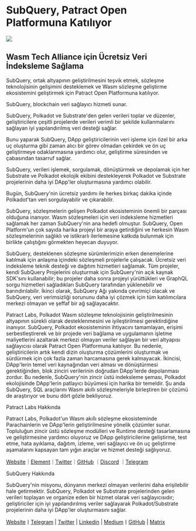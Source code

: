 # SubQuery, Patract Open Platformuna Katılıyor

![](https://miro.medium.com/max/1400/0*0inUQ8U1g9auTjfU)

## **Wasm Tech Alliance için Ücretsiz Veri İndeksleme Sağlama**

SubQuery, ortak altyapının geliştirilmesini teşvik etmek, sözleşme teknolojisinin gelişimini desteklemek ve Wasm sözleşme geliştirme ekosistemini geliştirmek için Patract Open Platformuna katılıyor.

SubQuery, blockchain veri sağlayıcı hizmeti sunar.

SubQuery, Polkadot ve Substrate'den gelen verileri toplar ve düzenler, geliştiricilere çeşitli projelerde verileri verimli bir şekilde kullanmalarını sağlayan iyi yapılandırılmış veri desteği sağlar.

Bunu yaparak SubQuery, DApp geliştiricilerinin veri işleme için özel bir arka uç oluşturma gibi zaman alıcı bir görev olmadan çekirdek ve ön uç geliştirmeye odaklanmasına yardımcı olur, geliştirme süresinden ve çabasından tasarruf sağlar.

SubQuery, verileri işlemek, sorgulamak, dönüştürmek ve depolamak için her Substrate ve Polkadot ekolojik ekibini destekleyerek Polkadot ve Substrate projelerinin daha iyi DApp'ler oluşturmasına yardımcı olabilir.

Bugün, SubQuery'nin ücretsiz yardımı ile herkes birkaç dakika içinde Polkadot'tan veri sorgulayabilir ve çıkarabilir.

SubQuery, sözleşmelerin gelişen Polkadot ekosisteminin önemli bir parçası olduğuna inanıyor. Wasm sözleşmeleri için veri indeksleme hizmetleri sağlamak her zaman SubQuery'nin ana hedefi olmuştur. SubQuery, Open Platform'un çok sayıda harika projeyi bir araya getirdiğini ve herkesin Wasm sözleşmelerinin sağlıklı ve istikrarlı ilerlemesine katkıda bulunmak için birlikte çalıştığını görmekten heyecan duyuyor.

SubQuery, desteklenen sözleşme sürümlerimizin erken denemelerine katılmak için anlaşma içindeki sözleşmeli projelerle çalışacak. Ücretsiz veri indeksleme teknik desteği ve dağıtım hizmetleri sağlamak. Tüm projeler, kendi SubQuery Projelerini oluşturmak için SubQuery'nin açık kaynak SDK'sını kullanabilir; bu projeler daha sonra projeyi yürüttükleri ve GraphQL sorgu hizmetleri sağladıkları SubQuery tarafından yüklenebilir ve barındırılabilir. İkinci olarak, SubQuery Ağı yakında çevrimiçi olacak ve SubQuery, veri verimsizliği sorununu daha iyi çözmek için tüm katılımcılara merkezi olmayan ve şeffaf bir ağ sağlayacaktır.

Patract Labs, Polkadot Wasm sözleşme teknolojisinin geliştirilmesinin altyapının sürekli olarak desteklenmesini ve iyileştirilmesi gerektirdiğine inanıyor. SubQuery, Polkadot ekosisteminin ihtiyacını tamamlayan, erişimi serbestleştirerek ve bir projede veri bağlama ve uygulamanın işletme maliyetlerini azaltarak merkezi olmayan veriler sağlayan bir veri altyapısı sağlayıcısı olarak Patract Open Platformuna katılıyor. Bu nedenle, geliştiricilerin artık kendi dizin oluşturma çözümlerini oluşturmak ve sürdürmek için çok fazla zaman harcamasına gerek kalmayacak. İkincisi, DApp'lerin temel veri kaynağından veri alması ve dönüştürmesi gerektiğinden, blok zinciri verilerinin doğrudan DApp'lerde depolanması zordur. Bu nedenle, SubQuery'nin zincir üstü indeksleme şeması, Polkadot ekolojisinde DApp'lerin patlayıcı büyümesi için harika bir temeldir. Şu anda SubQuery, SQL araçlarını Wasm akıllı sözleşmeleriyle birleştiren bir çözümü de araştırıyor ve bunu dört gözle bekliyoruz.

Patract Labs Hakkında

Patract Labs, Polkadot'un Wasm akıllı sözleşme ekosisteminde Parachainlerin ve DApp'lerin geliştirilmesine yönelik çözümler sunar. Topluluğun zincir üstü sözleşme modülleri ve Runtime desteği tasarlamasına ve geliştirmesine yardımcı oluyoruz ve DApp geliştiricilerine geliştirme, test etme, hata ayıklama, dağıtım, izleme, veri sağlayıcı ve ön uç geliştirme aşamalarını kapsayan tam yığın araçlar ve hizmet desteği sağlıyoruz.

[Website](https://patract.io/)｜[Element](https://app.element.io/#/room/#PatractLabsDev:matrix.org)｜[Twitter](https://twitter.com/PatractLabs)｜[GitHub](https://github.com/patractlabs) ｜[Discord](https://discord.gg/yMRMqcAb24) ｜[Telegram](https://t.me/patract)

SubQuery Hakkında

SubQuery'nin misyonu, dünyanın merkezi olmayan verilerini daha erişilebilir hale getirmektir. SubQuery, Polkadot ve Substrate projelerinden gelen verileri toplayan ve organize eden bir hizmet olarak veri sağlayıcısıdır; geliştiriciler için iyi yapılandırılmış veriler sağlayarak Polkadot/Substrate projelerinin daha iyi DApp'ler oluşturmasını sağlar.

[Website](https://www.subquery.network/)丨[Telegram](https://t.me/subquerynetwork) | [Twitter](https://twitter.com/subquerynetwork) | [Linkedin](https://www.linkedin.com/company/subquery) | [Medium](https://subquery.medium.com/)丨[GitHub](https://github.com/subquery/subql) | [Matrix](https://matrix.to/#/#subquery:matrix.org)